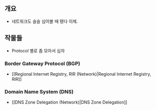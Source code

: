 ## 개요

- 네트워크도 슬슬 심어볼 때 됐다 이제.

## 작물들

- Protocol 별로 좀 모아서 심자

### Border Gateway Protocol (BGP)

- [[Regional Internet Registry, RIR (Network)|Regional Internet Registry, RIR]]

### Domain Name System (DNS)

- [[DNS Zone Delegation (Network)|DNS Zone Delegation]]
